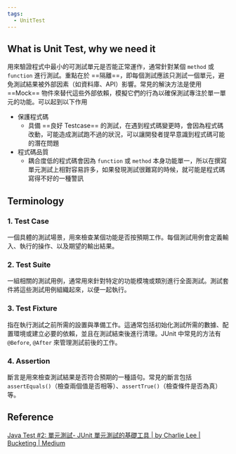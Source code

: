 ```yaml
---
tags:
  - UnitTest
---
```

## What is Unit Test, why we need it

用來驗證程式中最小的可測試單元是否能正常運作，通常針對某個 `method` 或 `function` 進行測試。重點在於 ==隔離==，即每個測試應該只測試一個單元，避免測試結果被外部因素（如資料庫、API）影響。常見的解決方法是使用 ==Mock== 物件來替代這些外部依賴，模擬它們的行為以確保測試專注於單一單元的功能。可以起到以下作用

- 保護程式碼 
	- 具備 ==良好 Testcase== 的測試，在遇到程式碼變更時，會因為程式碼改動，可能造成測試跑不過的狀況，可以讓開發者提早意識到程式碼可能的潛在問題
- 程式碼品質
	- 耦合度低的程式碼會因為 `function` 或 `method` 本身功能單一，所以在撰寫單元測試上相對容易許多，如果發現測試很難寫的時候，就可能是程式碼寫得不好的一種警訊

## Terminology
### 1. **Test Case**

一個具體的測試場景，用來檢查某個功能是否按預期工作。每個測試用例會定義輸入、執行的操作、以及期望的輸出結果。

### 2. **Test Suite**

一組相關的測試用例，通常用來針對特定的功能模塊或類別進行全面測試。測試套件將這些測試用例組織起來，以便一起執行。

### 3. **Test Fixture**

指在執行測試之前所需的設置與準備工作。這通常包括初始化測試所需的數據、配置環境或建立必要的依賴，並且在測試結束後進行清理。JUnit 中常見的方法有 `@Before`, `@After` 來管理測試前後的工作。

### 4. **Assertion**

斷言是用來檢查測試結果是否符合預期的一種語句。常見的斷言包括 `assertEquals()`（檢查兩個值是否相等）、`assertTrue()`（檢查條件是否為真）等。


## Reference

[Java Test #2: 單元測試- JUnit 單元測試的基礎工具 | by Charlie Lee | Bucketing | Medium](https://medium.com/bucketing/java-test-2-%E5%96%AE%E5%85%83%E6%B8%AC%E8%A9%A6-junit-%E5%96%AE%E5%85%83%E6%B8%AC%E8%A9%A6%E7%9A%84%E5%9F%BA%E7%A4%8E%E5%B7%A5%E5%85%B7-ebf335ff2619)
